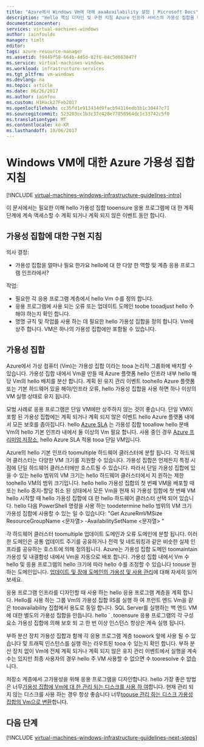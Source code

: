 ```yaml
---
title: "Azure에서 Windows Vm에 대해 aaaAvailability 설정 | Microsoft Docs"
description: "Hello 핵심 디자인 및 구현 지침 Azure 인프라 서비스의 가용성 집합을 배포 하기 위한 방법을 알아봅니다."
documentationcenter: 
services: virtual-machines-windows
author: iainfoulds
manager: timlt
editor: 
tags: azure-resource-manager
ms.assetid: f9449f58-664b-4d5d-82f6-84c5d083047f
ms.service: virtual-machines-windows
ms.workload: infrastructure-services
ms.tgt_pltfrm: vm-windows
ms.devlang: na
ms.topic: article
ms.date: 06/26/2017
ms.author: iainfou
ms.custom: H1Hack27Feb2017
ms.openlocfilehash: cc35fd1e913434d9facb94116edb1b1c30447c71
ms.sourcegitcommit: 523283cc1b3c37c428e77850964dc1c33742c5f0
ms.translationtype: MT
ms.contentlocale: ko-KR
ms.lasthandoff: 10/06/2017
---
```

# <a name="azure-availability-sets-guidelines-for-windows-vms"></a>Windows VM에 대한 Azure 가용성 집합 지침

[!INCLUDE [virtual-machines-windows-infrastructure-guidelines-intro](../../../includes/virtual-machines-windows-infrastructure-guidelines-intro.md)]

이 문서에서는 필요한 이해 hello 가용성 집합 tooensure 응용 프로그램에 대 한 계획 단계에 계속 액세스할 수 계획 되거나 계획 되지 않은 이벤트 동안 합니다.

## <a name="implementation-guidelines-for-availability-sets"></a>가용성 집합에 대한 구현 지침
의사 결정:

* 가용성 집합을 얼마나 필요 한가요 hello에 대 한 다양 한 역할 및 계층 응용 프로그램 인프라에서?

작업:

* 필요한 각 응용 프로그램 계층에서 hello Vm 수를 정의 합니다.
* 응용 프로그램에 사용 되는 오류 또는 업데이트 도메인 toobe tooadjust hello 수 해야 하는지 확인 합니다.
* 명명 규칙 및 작업를 사용 하는 데 필요한 hello 가용성 집합을 정의 합니다. Vm에 상주 합니다. VM은 하나의 가용성 집합에만 포함될 수 있습니다.

## <a name="availability-sets"></a>가용성 집합
Azure에서 가상 컴퓨터 (Vm)는 가용성 집합 이라는 tooa 논리적 그룹화에 배치할 수 있습니다. 가용성 집합 내에서 Vm을 만들 때 Azure 플랫폼 hello 인프라 내부 hello 해당 Vm의 hello 배치를 분산 합니다. 계획 된 유지 관리 이벤트 toohello Azure 플랫폼 또는 기본 하드웨어 있을 해야/인프라 오류, hello 가용성 집합을 사용 하면 하나 이상의 VM 실행 상태로 유지 됩니다.

모범 사례로 응용 프로그램은 단일 VM에만 상주하지 않는 것이 좋습니다. 단일 VM이 포함 된 가용성 집합에는 계획 되거나 계획 되지 않은 이벤트 hello Azure 플랫폼 내에서 모든 보호를 좁아집니다. hello [Azure SLA](https://azure.microsoft.com/support/legal/sla/virtual-machines) 는 가용성 집합 tooallow hello 분배 Vm의 hello 기본 인프라 내에서 둘 이상의 Vm 필요 합니다. 사용 중인 경우 [Azure 프리미엄 저장소](../../storage/storage-premium-storage.md?toc=%2fazure%2fvirtual-machines%2flinux%2ftoc.json), hello Azure SLA 적용 tooa 단일 VM입니다.

Azure의 hello 기본 인프라 toomultiple 하드웨어 클러스터에 분할 됩니다. 각 하드웨어 클러스터는 다양한 VM 크기를 지원할 수 있습니다. 가용성 집합은 언제든지 특정 시점에 단일 하드웨어 클러스터에만 호스트될 수 있습니다. 따라서 단일 가용성 집합에 있을 수 있는 hello 범위의 VM 크기는 hello 하드웨어 클러스터에서 지 원하는 제한 toohello VM의 범위 크기입니다. hello hello 가용성 집합의 첫 번째 VM을 배포할 때 또는 hello 중지-할당 취소 된 상태에서 모든 Vm을 현재 되 가용성 집합에 첫 번째 VM hello 시작할 때 hello 가용성 집합에 대 한 hello 하드웨어 클러스터 선택 되어 있습니다. hello 다음 PowerShell 명령을 사용 하는 toodetermine hello 범위의 VM 크기 가용성 집합에 사용할 수 있는 일 수 있습니다: "Get AzureRmVMSize ResourceGroupName \<문자열\> -AvailabilitySetName \<문자열\> "

각 하드웨어 클러스터 toomultiple 업데이트 도메인과 오류 도메인에 분할 됩니다. 이러한 도메인은 공통 업데이트 주기를 공유하거나 전력 및 네트워킹과 같은 비슷한 실제 인프라를 공유하는 호스트에 의해 정의됩니다. Azure는 가용성 집합 도메인 toomaintain 가용성 및 내결함성 내에서 Vm을 자동으로 배포 합니다. 가용성 집합 내에서 Vm 수 hello 및 응용 프로그램의 hello 크기에 따라 hello 수를 조정할 수 있습니다 toouse 원하는 도메인입니다. [업데이트 및 장애 도메인의 가용성 및 사용 관리](manage-availability.md)에 대해 자세히 읽어보세요.

응용 프로그램 인프라를 디자인할 때 사용 하는 hello 응용 프로그램 계층을 계획 합니다. Hello를 사용 하는 그룹 Vm의 가용성 집합 IIS를 실행 하 여 프런트 엔드 Vm을 같은 tooavailability 집합에서 용도로 동일 합니다. SQL Server를 실행하는 백 엔드 VM에 대한 별도의 가용성 집합을 만듭니다. hello ´ ֲ tooensure 응용 프로그램의 각 구성 요소 가용성 집합에 의해 보호 되 고 한 번 이상 인스턴스 항상은 계속 실행 됩니다.

부하 분산 장치 가용성 집합과 함께 각 응용 프로그램 계층 toowork 앞에 사용 될 수 있습니다 및 트래픽 인스턴스를 실행 하는 라우트된 tooa 수 있는지 확인 합니다. 부하 분산 장치 없이 Vm에 전체 계획 되거나 계획 되지 않은 유지 관리 이벤트에서 실행을 계속 수는 있지만 최종 사용자의 경우 hello 주 VM 사용할 수 없으면 수 tooresolve 수 없습니다.

저장소 계층에서 고가용성을 위해 응용 프로그램을 디자인합니다. hello 가장 좋은 방법은 너무[가용성 집합에 Vm에 대 한 관리 되는 디스크를 사용 하 여](manage-availability.md#use-managed-disks-for-vms-in-an-availability-set)합니다. 현재 관리 되지 않는 디스크를 사용 하는 경우 항상 좋습니다 너무[toouse 관리 하는 디스크 가용성 집합의 Vm으로 변환](convert-unmanaged-to-managed-disks.md#convert-vms-in-an-availability-set)합니다.

## <a name="next-steps"></a>다음 단계
[!INCLUDE [virtual-machines-windows-infrastructure-guidelines-next-steps](../../../includes/virtual-machines-windows-infrastructure-guidelines-next-steps.md)]
